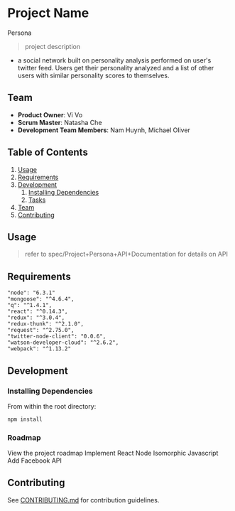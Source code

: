 # Project Name
Persona

> project description
  - a social network built on personality analysis performed on user's twitter feed. Users get their personality analyzed and a list of other users with similar personality scores to themselves.

## Team

  - __Product Owner__: Vi Vo
  - __Scrum Master__: Natasha Che
  - __Development Team Members__: Nam Huynh, Michael Oliver

## Table of Contents

1. [Usage](#Usage)
1. [Requirements](#requirements)
1. [Development](#development)
    1. [Installing Dependencies](#installing-dependencies)
    1. [Tasks](#tasks)
1. [Team](#team)
1. [Contributing](#contributing)

## Usage

> refer to spec/Project+Persona+API+Documentation for details on API

## Requirements

    "node": "6.3.1"
    "mongoose": "^4.6.4",
    "q": "^1.4.1",
    "react": "^0.14.3",
    "redux": "^3.0.4",
    "redux-thunk": "^2.1.0",
    "request": "^2.75.0",
    "twitter-node-client": "0.0.6",
    "watson-developer-cloud": "^2.6.2",
    "webpack": "^1.13.2"

## Development

### Installing Dependencies

From within the root directory:

```sh
npm install
```

### Roadmap

View the project roadmap
Implement React Node Isomorphic Javascript
Add Facebook API


## Contributing

See [CONTRIBUTING.md](CONTRIBUTING.md) for contribution guidelines.
